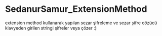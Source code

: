 # SedanurSamur_ExtensionMethod
extension method kullanarak yapılan sezar şifreleme ve sezar şifre cözücü klavyeden girilen stringi şifreler veya çözer :)

